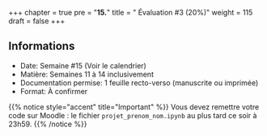 +++
chapter = true
pre = "<b>15.</b>"
title = " Évaluation #3 (20%)"
weight = 115
draft = false
+++



## Informations

* Date:				Semaine #15 (Voir le calendrier)
* Matière: 		        Semaines 11 à 14 inclusivement
* Documentation permise: 	1 feuille recto-verso (manuscrite ou imprimée)
* Format:			À confirmer


{{% notice style="accent" title="Important" %}}
Vous devez remettre votre code sur Moodle : le fichier `projet_prenom_nom.ipynb` au plus tard ce soir à 23h59.
{{% /notice %}}


